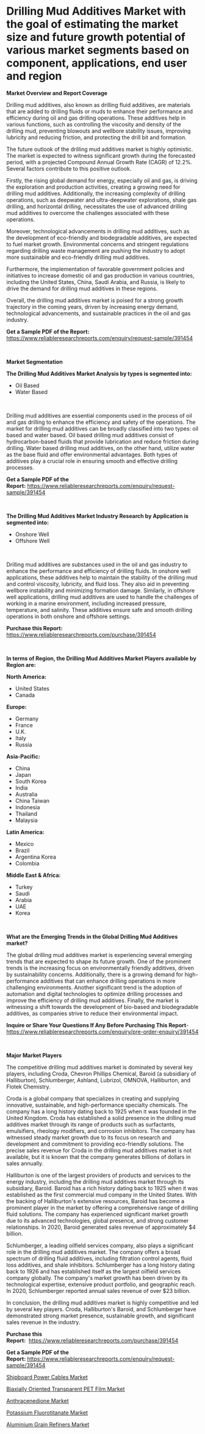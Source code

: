 <p><h1>Drilling Mud Additives Market with the goal of estimating the market size and future growth potential of various market segments based on component, applications, end user and region</h1></p><p><strong>Market Overview and Report Coverage</strong></p>
<p><p>Drilling mud additives, also known as drilling fluid additives, are materials that are added to drilling fluids or muds to enhance their performance and efficiency during oil and gas drilling operations. These additives help in various functions, such as controlling the viscosity and density of the drilling mud, preventing blowouts and wellbore stability issues, improving lubricity and reducing friction, and protecting the drill bit and formation.</p><p>The future outlook of the drilling mud additives market is highly optimistic. The market is expected to witness significant growth during the forecasted period, with a projected Compound Annual Growth Rate (CAGR) of 12.2%. Several factors contribute to this positive outlook. </p><p>Firstly, the rising global demand for energy, especially oil and gas, is driving the exploration and production activities, creating a growing need for drilling mud additives. Additionally, the increasing complexity of drilling operations, such as deepwater and ultra-deepwater explorations, shale gas drilling, and horizontal drilling, necessitates the use of advanced drilling mud additives to overcome the challenges associated with these operations.</p><p>Moreover, technological advancements in drilling mud additives, such as the development of eco-friendly and biodegradable additives, are expected to fuel market growth. Environmental concerns and stringent regulations regarding drilling waste management are pushing the industry to adopt more sustainable and eco-friendly drilling mud additives.</p><p>Furthermore, the implementation of favorable government policies and initiatives to increase domestic oil and gas production in various countries, including the United States, China, Saudi Arabia, and Russia, is likely to drive the demand for drilling mud additives in these regions.</p><p>Overall, the drilling mud additives market is poised for a strong growth trajectory in the coming years, driven by increasing energy demand, technological advancements, and sustainable practices in the oil and gas industry.</p></p>
<p><strong>Get a Sample PDF of the Report:</strong> <a href="https://www.reliableresearchreports.com/enquiry/request-sample/391454">https://www.reliableresearchreports.com/enquiry/request-sample/391454</a></p>
<p>&nbsp;</p>
<p><strong>Market Segmentation</strong></p>
<p><strong>The Drilling Mud Additives Market Analysis by types is segmented into:</strong></p>
<p><ul><li>Oil Based</li><li>Water Based</li></ul></p>
<p>&nbsp;</p>
<p><p>Drilling mud additives are essential components used in the process of oil and gas drilling to enhance the efficiency and safety of the operations. The market for drilling mud additives can be broadly classified into two types: oil based and water based. Oil based drilling mud additives consist of hydrocarbon-based fluids that provide lubrication and reduce friction during drilling. Water based drilling mud additives, on the other hand, utilize water as the base fluid and offer environmental advantages. Both types of additives play a crucial role in ensuring smooth and effective drilling processes.</p></p>
<p><strong>Get a Sample PDF of the Report:</strong>&nbsp;<a href="https://www.reliableresearchreports.com/enquiry/request-sample/391454">https://www.reliableresearchreports.com/enquiry/request-sample/391454</a></p>
<p>&nbsp;</p>
<p><strong>The Drilling Mud Additives Market Industry Research by Application is segmented into:</strong></p>
<p><ul><li>Onshore Well</li><li>Offshore Well</li></ul></p>
<p>&nbsp;</p>
<p><p>Drilling mud additives are substances used in the oil and gas industry to enhance the performance and efficiency of drilling fluids. In onshore well applications, these additives help to maintain the stability of the drilling mud and control viscosity, lubricity, and fluid loss. They also aid in preventing wellbore instability and minimizing formation damage. Similarly, in offshore well applications, drilling mud additives are used to handle the challenges of working in a marine environment, including increased pressure, temperature, and salinity. These additives ensure safe and smooth drilling operations in both onshore and offshore settings.</p></p>
<p><strong>Purchase this Report:</strong>&nbsp; <a href="https://www.reliableresearchreports.com/purchase/391454">https://www.reliableresearchreports.com/purchase/391454</a></p>
<p>&nbsp;</p>
<p><strong>In terms of Region, the Drilling Mud Additives Market Players available by Region are:</strong></p>
<p>
    <p> <strong> North America: </strong>
        <ul>
            <li>United States</li>
            <li>Canada</li>
        </ul>
        </p> 
    <p> <strong> Europe: </strong>
        <ul>
            <li>Germany</li>
            <li>France</li>
            <li>U.K.</li>
            <li>Italy</li>
            <li>Russia</li>
        </ul>
        </p> 
    <p> <strong> Asia-Pacific: </strong>
        <ul>
            <li>China</li>
            <li>Japan</li>
            <li>South Korea</li>
            <li>India</li>
            <li>Australia</li>
            <li>China Taiwan</li>
            <li>Indonesia</li>
            <li>Thailand</li>
            <li>Malaysia</li>
        </ul>
        </p> 
    <p> <strong> Latin America: </strong>
        <ul>
            <li>Mexico</li>
            <li>Brazil</li>
            <li>Argentina Korea</li>
            <li>Colombia</li>
        </ul>
        </p> 
    <p> <strong> Middle East & Africa: </strong>
        <ul>
            <li>Turkey</li>
            <li>Saudi</li>
            <li>Arabia</li>
            <li>UAE</li>
            <li>Korea</li>
        </ul>
    </p>
    </p>
<p>&nbsp;</p>
<p><strong>What are the Emerging Trends in the Global Drilling Mud Additives market?</strong></p>
<p><p>The global drilling mud additives market is experiencing several emerging trends that are expected to shape its future growth. One of the prominent trends is the increasing focus on environmentally friendly additives, driven by sustainability concerns. Additionally, there is a growing demand for high-performance additives that can enhance drilling operations in more challenging environments. Another significant trend is the adoption of automation and digital technologies to optimize drilling processes and improve the efficiency of drilling mud additives. Finally, the market is witnessing a shift towards the development of bio-based and biodegradable additives, as companies strive to reduce their environmental impact.</p></p>
<p><strong>Inquire or Share Your Questions If Any Before Purchasing This Report</strong>- <a href="https://www.reliableresearchreports.com/enquiry/pre-order-enquiry/391454">https://www.reliableresearchreports.com/enquiry/pre-order-enquiry/391454</a></p>
<p>&nbsp;</p>
<p><strong>Major Market Players</strong></p>
<p><p>The competitive drilling mud additives market is dominated by several key players, including Croda, Chevron Phillips Chemical, Baroid (a subsidiary of Halliburton), Schlumberger, Ashland, Lubrizol, OMNOVA, Halliburton, and Flotek Chemistry.</p><p>Croda is a global company that specializes in creating and supplying innovative, sustainable, and high-performance specialty chemicals. The company has a long history dating back to 1925 when it was founded in the United Kingdom. Croda has established a solid presence in the drilling mud additives market through its range of products such as surfactants, emulsifiers, rheology modifiers, and corrosion inhibitors. The company has witnessed steady market growth due to its focus on research and development and commitment to providing eco-friendly solutions. The precise sales revenue for Croda in the drilling mud additives market is not available, but it is known that the company generates billions of dollars in sales annually.</p><p>Halliburton is one of the largest providers of products and services to the energy industry, including the drilling mud additives market through its subsidiary, Baroid. Baroid has a rich history dating back to 1925 when it was established as the first commercial mud company in the United States. With the backing of Halliburton's extensive resources, Baroid has become a prominent player in the market by offering a comprehensive range of drilling fluid solutions. The company has experienced significant market growth due to its advanced technologies, global presence, and strong customer relationships. In 2020, Baroid generated sales revenue of approximately $4 billion.</p><p>Schlumberger, a leading oilfield services company, also plays a significant role in the drilling mud additives market. The company offers a broad spectrum of drilling fluid additives, including filtration control agents, fluid loss additives, and shale inhibitors. Schlumberger has a long history dating back to 1926 and has established itself as the largest oilfield services company globally. The company's market growth has been driven by its technological expertise, extensive product portfolio, and geographic reach. In 2020, Schlumberger reported annual sales revenue of over $23 billion.</p><p>In conclusion, the drilling mud additives market is highly competitive and led by several key players. Croda, Halliburton's Baroid, and Schlumberger have demonstrated strong market presence, sustainable growth, and significant sales revenue in the industry.</p></p>
<p><strong>Purchase this Report:</strong>&nbsp;&nbsp;<a href="https://www.reliableresearchreports.com/purchase/391454">https://www.reliableresearchreports.com/purchase/391454</a></p>
<p></p>
<p><strong>Get a Sample PDF of the Report:</strong>&nbsp;<a href="https://www.reliableresearchreports.com/enquiry/request-sample/391454">https://www.reliableresearchreports.com/enquiry/request-sample/391454</a></p>
<p><p><a href="https://medium.com/@linneahilll6456/shipboard-power-cables-market-outlook-industry-overview-and-forecast-2023-to-2030-508f0c075737">Shipboard Power Cables Market</a></p><p><a href="https://medium.com/@randysimpson755/biaxially-oriented-transparent-pet-film-market-exploring-market-share-market-trends-and-future-4c15245ee29e">Biaxially Oriented Transparent PET Film Market</a></p><p><a href="https://medium.com/@yashreports27/anthracenedione-market-analysis-its-cagr-market-segmentation-and-global-industry-overview-5322d689cf96">Anthracenedione Market</a></p><p><a href="https://github.com/Paul14Anderson63/Market-Research-Report-List-1/blob/main/potassium-fluorotitanate-market.md">Potassium Fluorotitanate Market</a></p><p><a href="https://github.com/dringals/Market-Research-Report-List-1/blob/main/aluminium-grain-refiners-market.md">Aluminium Grain Refiners Market</a></p></p>